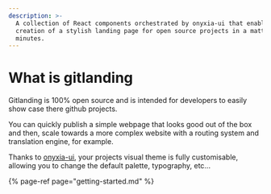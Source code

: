 ```yaml
---
description: >-
  A collection of React components orchestrated by onyxia-ui that enables the
  creation of a stylish landing page for open source projects in a matter of
  minutes.
---
```


# What is gitlanding

Gitlanding is 100% open source and is intended for developers to easily show case there github projects.

You can quickly publish a simple webpage that looks good out of the box and then, scale towards a more complex website with a routing system and translation engine, for example.

Thanks to [onyxia-ui](https://github.com/garronej/onyxia-ui), your projects visual theme is fully customisable, allowing you to change the default palette, typography, etc...

{% page-ref page="getting-started.md" %}



